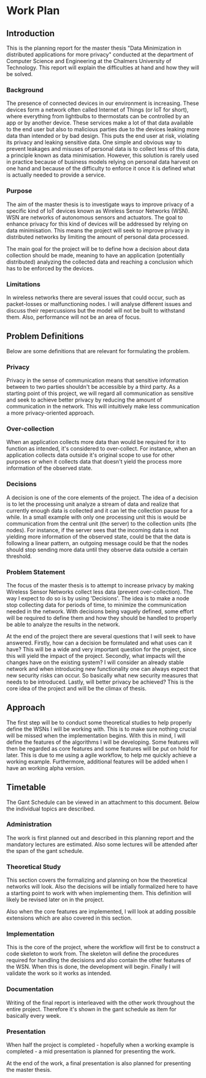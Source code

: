 # Work Plan

## Introduction

This is the planning report for the master thesis "Data Minimization in distributed applications for more privacy" conducted at the department of Computer Science and Engineering at the Chalmers University of Technology. This report will explain the difficulties at hand and how they will be solved. 

### Background

The presence of connected devices in our environment is increasing. These devices form a network often called Internet of Things (or IoT for short), where everything from lightbulbs to thermostats can be controlled by an app or by another device. These services make a lot of that data available to the end user but also to malicious parties due to the devices leaking more data than intended or by bad design. This puts the end user at risk, violating its privacy and leaking sensitive data. One simple and obvious way to prevent leakages and misuses of personal data is to collect less of this data, a principle known as data minimisation. However, this solution is rarely used in practice because of business models relying on personal data harvest on one hand and because of the difficulty to enforce it once it is defined what is actually needed to provide a service.

### Purpose

The aim of the master thesis is to investigate ways to improve privacy of a specific kind of IoT devices known as Wireless Sensor Networks (WSN). WSN are networks of autonomous sensors and actuators. The goal to enhance privacy for this kind of devices will be addressed by relying on data minimisation. This means the project will seek to improve privacy in distributed networks by limiting the amount of personal data processed.

The main goal for the project will be to define how a decision about data collection should be made, meaning to have an application (potentially distributed) analyzing the collected data and reaching a conclusion which has to be enforced by the devices. 

### Limitations

In wireless networks there are several issues that could occur, such as packet-losses or malfunctioning nodes. I will analyse different issues and discuss their repercussions but the model will not be built to withstand them. Also, performance will not be an area of focus.

## Problem Definitions

Below are some definitions that are relevant for formulating the problem.

### Privacy

Privacy in the sense of communication means that sensitive information between to two parties shouldn't be accessible by a third party. As a starting point of this project, we will regard all communication as sensitive and seek to achieve better privacy by reducing the amount of communication in the network. This will intuitively make less communication a more privacy-oriented approach. 

### Over-collection

When an application collects more data than would be required for it to function as intended, it's considered to over-collect. For instance, when an application collects data outside it's original scope to use for other purposes or when it collects data that doesn't yield the process more information of the observed state. 

### Decisions

A decision is one of the core elements of the project. The idea of a decision is to let the processing unit analyze a stream of data and realize that currently enough data is collected and it can let the collection pause for a while. In a small example with only one processing unit this is would be communication from the central unit (the server) to the collection units (the nodes). For instance, if the server sees that the incoming data is not yielding more information of the observed state, could be that the data is following a linear pattern, an outgoing message could be that the nodes should stop sending more data until they observe data outside a certain threshold.

### Problem Statement

The focus of the master thesis is to attempt to increase privacy by making Wireless Sensor Networks collect less data (prevent over-collection). The way I expect to do so is by using 'Decisions'. The idea is to make a node stop collecting data for periods of time, to minimize the communication needed in the network. With decisions being vaguely defined, some effort will be required to define them and how they should be handled to properly be able to analyze the results in the network. 

At the end of the project there are several questions that I will seek to have answered. Firstly, how can a decision be formulated and what uses can it have? This will be a wide and very important question for the project, since this will yield the impact of the project. Secondly, what impacts will the changes have on the existing system? I will consider an already stable network and when introducing new functionality one can always expect that new security risks can occur. So basically what new security measures that needs to be introduced. Lastly, will better privacy be achieved? This is the core idea of the project and will be the climax of thesis.

## Approach

The first step will be to conduct some theoretical studies to help properly define the WSNs I will be working with. This is to make sure nothing crucial will be missed when the implementation begins. With this in mind, I will define the features of the algorithms I will be developing. Some features will then be regarded as core features and some features will be put on hold for later. This is due to me using a agile workflow, to help me quickly achieve a working example. Furthermore, additional features will be added when I have an working alpha version. 

## Timetable

The Gant Schedule can be viewed in an attachment to this document. Below the individual topics are described.

### Administration

The work is first planned out and described in this planning report and the mandatory lectures are estimated. Also some lectures will be attended after the span of the gant schedule. 

### Theoretical Study

This section covers the formalizing and planning on how the theoretical networks will look. Also the decisions will be intially formalized here to have a starting point to work with when implementing them. This definition will likely be revised later on in the project. 

Also when the core features are implemented, I will look at adding possible extensions which are also covered in this section. 

### Implementation

This is the core of the project, where the workflow will first be to construct a code skeleton to work from. The skeleton will define the procedures required for handling the decisions and also contain the other features of the WSN. When this is done, the development will begin. Finally I will validate the work so it works as intended. 

### Documentation

Writing of the final report is interleaved with the other work throughout the entire project. Therefore it's shown in the gant schedule as item for basically every week. 

### Presentation

When half the project is completed - hopefully when a working example is completed - a mid presentation is planned for presenting the work. 

At the end of the work, a final presentation is also planned for presenting the master thesis.
